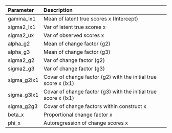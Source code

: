 | Parameter           | Description                                                            |
| :------------------ | :--------------------------------------------------------------------- |
| gamma\_lx1          | Mean of latent true scores x (Intercept)                               |
| sigma2\_lx1         | Var of latent true scores x                                       |
| sigma2\_ux          | Var of observed scores x                                          |
| alpha\_g2           | Mean of change factor (g2)                                             |
| alpha\_g3           | Mean of change factor (g3)                                             |
| sigma2\_g2          | Var of change factor (g2)                                         |
| sigma2\_g3          | Var of change factor (g3)                                         |
| sigma\_g2lx1        | Covar of change factor (g2) with the initial true score x (lx1)   |
| sigma\_g3lx1        | Covar of change factor (g3) with the initial true score x (lx1)   |
| sigma\_g2g3         | Covar of change factors within construct x                        |
| beta\_x         | Proportional change factor x                                    |
| phi\_x              | Autoregression of change scores x                                      |
